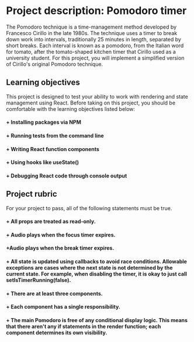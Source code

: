 # Project description: Pomodoro timer
The Pomodoro technique is a time-management method developed by Francesco Cirillo in the late 1980s. The technique uses a timer to break down work into intervals, traditionally 25 minutes in length, separated by short breaks. Each interval is known as a pomodoro, from the Italian word for tomato, after the tomato-shaped kitchen timer that Cirillo used as a university student. For this project, you will implement a simplified version of Cirillo's original Pomodoro technique.

## Learning objectives
This project is designed to test your ability to work with rendering and state management using React. Before taking on this project, you should be comfortable with the learning objectives listed below:

#### + Installing packages via NPM
#### + Running tests from the command line
#### + Writing React function components
#### + Using hooks like useState()
#### + Debugging React code through console output

## Project rubric
For your project to pass, all of the following statements must be true.

#### + All props are treated as read-only.
#### + Audio plays when the focus timer expires.
#### +Audio plays when the break timer expires.
#### + All state is updated using callbacks to avoid race conditions. Allowable exceptions are cases where the next state is not determined by the current state. For example, when disabling the timer, it is okay to just call setIsTimerRunning(false).
#### + There are at least three components.
#### + Each component has a single responsibility.
#### + The main Pomodoro is free of any conditional display logic. This means that there aren't any if statements in the render function; each component determines its own visibility.
